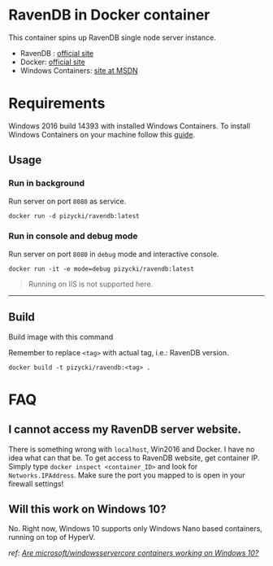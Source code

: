 # RavenDB in Docker container

This container spins up RavenDB single node server instance.

* RavenDB : [official site](https://ravendb.net/)
* Docker: [official site](https://www.docker.com/)
* Windows Containers: [site at MSDN](https://msdn.microsoft.com/virtualization/windowscontainers/containers_welcome)

# Requirements

Windows 2016 build 14393 with installed Windows Containers.
To install Windows Containers on your machine follow this [guide](https://msdn.microsoft.com/pl-pl/virtualization/windowscontainers/quick_start/quick_start_windows_server).

## Usage

### Run in background
Run server on port `8080` as service.

```
docker run -d pizycki/ravendb:latest
```

### Run in console and debug mode
Run server on port `8080` in `debug` mode and interactive console.

```
docker run -it -e mode=debug pizycki/ravendb:latest
```

> Running on IIS is not supported here.

---
## Build

Build image with this command

Remember to replace `<tag>` with actual tag, i.e.: RavenDB version.

```
docker build -t pizycki/ravendb:<tag> .
```

# FAQ

## I cannot access my RavenDB server website.
There is something wrong with `localhost`, Win2016 and Docker. I have no idea what can that be.
To get access to RavenDB website, get container IP. Simply type `docker inspect <container_ID>` and look for `Networks.IPAddress`.
Make sure the port you mapped to is open in your firewall settings!

## Will this work on Windows 10?
No. Right now, Windows 10 supports only Windows Nano based containers, running on top of HyperV.

_ref: [Are microsoft/windowsservercore containers working on Windows 10?](http://www.busydevelopers.com/article/44081337/Are+microsoft+windowsservercore+containers+working+on+Windows+10%3F)_
